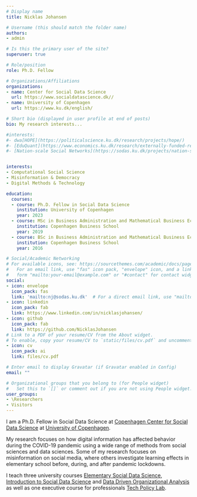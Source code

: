 ```yaml
---
# Display name
title: Nicklas Johansen

# Username (this should match the folder name)
authors:
- admin

# Is this the primary user of the site?
superuser: true

# Role/position
role: Ph.D. Fellow

# Organizations/Affiliations
organizations:
- name: Center for Social Data Science
  url: https://www.socialdatascience.dk//
- name: University of Copenhagen
  url: https://www.ku.dk/english/

# Short bio (displayed in user profile at end of posts)
bio: My research interests...

#interests:
#- dwa[HOPE](https://politicalscience.ku.dk/research/projects/hope/)
#- [EduQuant](https://www.economics.ku.dk/research/externally-funded-research_new/uddankvant/)
#- [Nation-scale Social Networks](https://sodas.ku.dk/projects/nation-scale-social-networks/)


interests:
- Computational Social Science
- Misinformation & Democracy
- Digital Methods & Technology

education:
  courses:
  - course: Ph.D. Fellow in Social Data Science
    institution: University of Copenhagen
    year: 2023
  - course: MSc in Business Administration and Mathematical Business Economics
    institution: Copenhagen Business School
    year: 2019
  - course: BSc in Business Administration and Mathematical Business Economics
    institution: Copenhagen Business School
    year: 2016

# Social/Academic Networking
# For available icons, see: https://sourcethemes.com/academic/docs/page-builder/#icons
#   For an email link, use "fas" icon pack, "envelope" icon, and a link in the
#   form "mailto:your-email@example.com" or "#contact" for contact widget.
social:
- icon: envelope
  icon_pack: fas
  link: 'mailto:nj@sodas.ku.dk'  # For a direct email link, use "mailto:nj@sodas.ku.dk".
- icon: linkedin
  icon_pack: fab
  link: https://www.linkedin.com/in/nicklasjohansen/
- icon: github
  icon_pack: fab
  link: https://github.com/NicklasJohansen
# Link to a PDF of your resume/CV from the About widget.
# To enable, copy your resume/CV to `static/files/cv.pdf` and uncomment the lines below.
- icon: cv
  icon_pack: ai
  link: files/cv.pdf

# Enter email to display Gravatar (if Gravatar enabled in Config)
email: ""

# Organizational groups that you belong to (for People widget)
#   Set this to `[]` or comment out if you are not using People widget.
user_groups:
- \Researchers
- Visitors
---
```


I am a Ph.D. Fellow in Social Data Science at [Copenhagen Center for Social Data Science](https://www.socialdatascience.dk//) at [University of Copenhagen](https://www.ku.dk/english/).

My research focuses on how digital information has affected behavior during the COVID-19 pandemic using a wide range of methods from social sciences and data sciences. Some of my research focuses on misinformation on social media, where others investigate learning effects in elementary school before, during, and after pandemic lockdowns.

I teach three university courses [Elementary Social Data Science](https://kurser.ku.dk/course/ASDK20002U), [Introduction to Social Data Science](https://isdsucph.github.io/isds2021) and [Data Driven Organizational Analysis](https://nicklasjohansen.github.io/DO2021/) as well as one executive course for professionals [Tech Policy Lab](https://www.socialdatascience.dk/tech-policy).